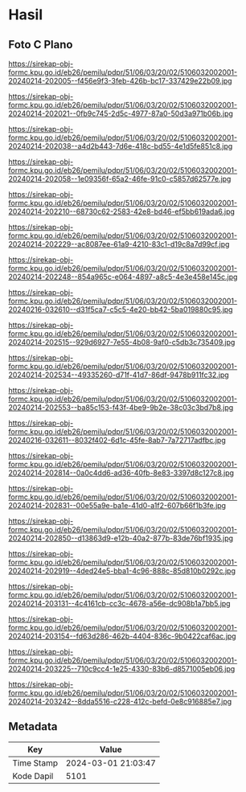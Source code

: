 # Hasil

## Foto C Plano

https://sirekap-obj-formc.kpu.go.id/eb26/pemilu/pdpr/51/06/03/20/02/5106032002001-20240214-202005--f456e9f3-3feb-426b-bc17-337429e22b09.jpg

https://sirekap-obj-formc.kpu.go.id/eb26/pemilu/pdpr/51/06/03/20/02/5106032002001-20240214-202021--0fb9c745-2d5c-4977-87a0-50d3a971b06b.jpg

https://sirekap-obj-formc.kpu.go.id/eb26/pemilu/pdpr/51/06/03/20/02/5106032002001-20240214-202038--a4d2b443-7d6e-418c-bd55-4e1d5fe851c8.jpg

https://sirekap-obj-formc.kpu.go.id/eb26/pemilu/pdpr/51/06/03/20/02/5106032002001-20240214-202058--1e09356f-65a2-46fe-91c0-c5857d62577e.jpg

https://sirekap-obj-formc.kpu.go.id/eb26/pemilu/pdpr/51/06/03/20/02/5106032002001-20240214-202210--68730c62-2583-42e8-bd46-ef5bb619ada6.jpg

https://sirekap-obj-formc.kpu.go.id/eb26/pemilu/pdpr/51/06/03/20/02/5106032002001-20240214-202229--ac8087ee-61a9-4210-83c1-d19c8a7d99cf.jpg

https://sirekap-obj-formc.kpu.go.id/eb26/pemilu/pdpr/51/06/03/20/02/5106032002001-20240214-202248--854a965c-e064-4897-a8c5-4e3e458e145c.jpg

https://sirekap-obj-formc.kpu.go.id/eb26/pemilu/pdpr/51/06/03/20/02/5106032002001-20240216-032610--d31f5ca7-c5c5-4e20-bb42-5ba019880c95.jpg

https://sirekap-obj-formc.kpu.go.id/eb26/pemilu/pdpr/51/06/03/20/02/5106032002001-20240214-202515--929d6927-7e55-4b08-9af0-c5db3c735409.jpg

https://sirekap-obj-formc.kpu.go.id/eb26/pemilu/pdpr/51/06/03/20/02/5106032002001-20240214-202534--49335260-d71f-41d7-86df-9478b911fc32.jpg

https://sirekap-obj-formc.kpu.go.id/eb26/pemilu/pdpr/51/06/03/20/02/5106032002001-20240214-202553--ba85c153-f43f-4be9-9b2e-38c03c3bd7b8.jpg

https://sirekap-obj-formc.kpu.go.id/eb26/pemilu/pdpr/51/06/03/20/02/5106032002001-20240216-032611--8032f402-6d1c-45fe-8ab7-7a72717adfbc.jpg

https://sirekap-obj-formc.kpu.go.id/eb26/pemilu/pdpr/51/06/03/20/02/5106032002001-20240214-202814--0a0c4dd6-ad36-40fb-8e83-3397d8c127c8.jpg

https://sirekap-obj-formc.kpu.go.id/eb26/pemilu/pdpr/51/06/03/20/02/5106032002001-20240214-202831--00e55a9e-ba1e-41d0-a1f2-607b66f1b3fe.jpg

https://sirekap-obj-formc.kpu.go.id/eb26/pemilu/pdpr/51/06/03/20/02/5106032002001-20240214-202850--d13863d9-e12b-40a2-877b-83de76bf1935.jpg

https://sirekap-obj-formc.kpu.go.id/eb26/pemilu/pdpr/51/06/03/20/02/5106032002001-20240214-202919--4ded24e5-bba1-4c96-888c-85d810b0292c.jpg

https://sirekap-obj-formc.kpu.go.id/eb26/pemilu/pdpr/51/06/03/20/02/5106032002001-20240214-203131--4c4161cb-cc3c-4678-a56e-dc908b1a7bb5.jpg

https://sirekap-obj-formc.kpu.go.id/eb26/pemilu/pdpr/51/06/03/20/02/5106032002001-20240214-203154--fd63d286-462b-4404-836c-9b0422caf6ac.jpg

https://sirekap-obj-formc.kpu.go.id/eb26/pemilu/pdpr/51/06/03/20/02/5106032002001-20240214-203225--710c9cc4-1e25-4330-83b6-d8571005eb06.jpg

https://sirekap-obj-formc.kpu.go.id/eb26/pemilu/pdpr/51/06/03/20/02/5106032002001-20240214-203242--8dda5516-c228-412c-befd-0e8c916885e7.jpg


## Metadata

| Key        | Value               |
| ---------- | ------------------- |
| Time Stamp | 2024-03-01 21:03:47 |
| Kode Dapil | 5101                |



